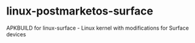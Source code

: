 # linux-postmarketos-surface
APKBUILD for linux-surface - Linux kernel with modifications for Surface devices
